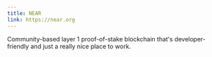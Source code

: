 ```yaml
---
title: NEAR
link: https://near.org
---
```

Community-based layer 1 proof-of-stake blockchain that's developer-friendly and just a really nice place to work.